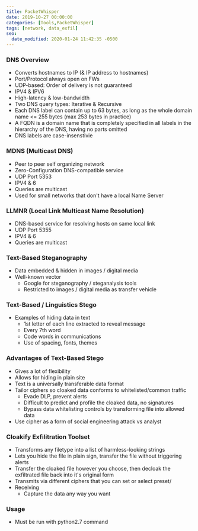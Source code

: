 ```yaml
---
title: PacketWhisper
date: 2019-10-27 00:00:00
categories: [Tools,PacketWhisper]
tags: [network, data_exfil]
seo:
  date_modified: 2020-01-24 11:42:35 -0500
---
```


### DNS Overview

* Converts hostnames to IP (& IP address to hostnames)
* Port/Protocol always open on FWs
* UDP-based: Order of delivery is not guaranteed
* IPV4 & IPV6
* High-latency & low-bandwidth
* Two DNS query types: Iterative & Recursive
* Each DNS label can contain up to 63 bytes, as long as the whole domain name &lt;= 255 bytes (max 253 bytes in practice)
* A FQDN is a domain name that is completely specified in all labels in the hierarchy of the DNS, having no parts omitted
* DNS labels are case-insenstivie

### MDNS (Multicast DNS)

* Peer to peer self organizing network
* Zero-Configuration DNS-compatible service
* UDP Port 5353
* IPV4 & 6
* Queries are multicast
* Used for small networks that don't have a local Name Server

### LLMNR (Local Link Multicast Name Resolution)

* DNS-based service for resolving hosts on same local link
* UDP Port 5355
* IPV4 & 6
* Queries are multicast

### Text-Based Steganography

* Data embedded & hidden in images / digital media
* Well-known vector
  * Google for steganography / steganalysis tools
  * Restricted to images / digital media as transfer vehicle

### Text-Based / Linguistics Stego

* Examples of hiding data in text
  * 1st letter of each line extracted to reveal message
  * Every 7th word
  * Code words in communications
  * Use of spacing, fonts, themes

### Advantages of Text-Based Stego

* Gives a lot of flexibility
* Allows for hiding in plain site
* Text is a universally transferable data format
* Tailor ciphers so cloaked data conforms to whitelisted/common traffic
  * Evade DLP, prevent alerts
  * Difficult to predict and profile the cloaked data, no signatures
  * Bypass data whitelisting controls by transforming file into allowed data
* Use cipher as a form of social engineering attack vs analyst

### Cloakify Exfilitration Toolset

* Transforms any filetype into a list of harmless-looking strings
* Lets you hide the file in plain sign, transfer the file without triggering alerts
* Transfer the cloaked file however you choose, then decloak the exfiltrated file back into it's original form
* Transmits via different ciphers that you can set or select preset/
* Receiving
  * Capture the data any way you want

### Usage

* Must be run with python2.7 command